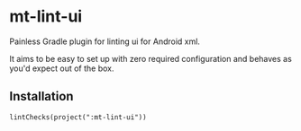 # mt-lint-ui
Painless Gradle plugin for linting ui for Android xml.

It aims to be easy to set up with zero required configuration and behaves as you'd expect out of the box.



## Installation 

`lintChecks(project(":mt-lint-ui"))`
